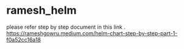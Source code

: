# ramesh_helm
please refer step by step document  in this link . 
https://rameshgowru.medium.com/helm-chart-step-by-step-part-1-f0a52cc16a18

